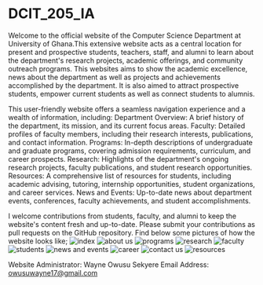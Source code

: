 # DCIT_205_IA
Welcome to the official website of the Computer Science Department at University of Ghana.This extensive website acts as a central location for present and prospective students, teachers, staff, and alumni to learn about the department's research projects, academic offerings, and community outreach programs.
This websites aims to show the academic excellence, news about the department as well as projects and achievements accomplished by the department. It is also aimed to attract prospective students, empower current students as well as connect students to alumnis.

This user-friendly website offers a seamless navigation experience and a wealth of information, including:
Department Overview: A brief history of the department, its mission, and its current focus areas.
Faculty: Detailed profiles of faculty members, including their research interests, publications, and contact information.
Programs: In-depth descriptions of undergraduate and graduate programs, covering admission requirements, curriculum, and career prospects.
Research: Highlights of the department's ongoing research projects, faculty publications, and student research opportunities.
Resources: A comprehensive list of resources for students, including academic advising, tutoring, internship opportunities, student organizations, and career services.
News and Events: Up-to-date news about department events, conferences, faculty achievements, and student accomplishments.

I welcome contributions from students, faculty, and alumni to keep the website's content fresh and up-to-date. Please submit your contributions as pull requests on the GitHub repository.
Find below some pictures of how the website looks like;
![index](https://github.com/wayne-os/11147008_DCIT_205_IA/assets/149197452/7fb2fee6-9c50-4576-81a9-f06ed1c4ddf2)
![about us](https://github.com/wayne-os/11147008_DCIT_205_IA/assets/149197452/829ff19c-181c-44cc-a852-d67aa5076459)
![programs](https://github.com/wayne-os/11147008_DCIT_205_IA/assets/149197452/bc7cd508-d6d4-4895-8ac0-6943e317990f)
![research](https://github.com/wayne-os/11147008_DCIT_205_IA/assets/149197452/e94ef33c-b9f8-4ca1-acc3-31e325e29511)
![faculty](https://github.com/wayne-os/11147008_DCIT_205_IA/assets/149197452/192f8950-7d2b-48c6-986a-dda5bd25b0a9)
![students](https://github.com/wayne-os/11147008_DCIT_205_IA/assets/149197452/eb353105-de1d-4276-ba4c-91a37597c358)
![news and events](https://github.com/wayne-os/11147008_DCIT_205_IA/assets/149197452/aea69bca-70ca-4ac4-b247-2ae92cb7d1f7)
![career](https://github.com/wayne-os/11147008_DCIT_205_IA/assets/149197452/0f41472e-b0e1-4d3e-9500-40247acf5bd5)
![contact us](https://github.com/wayne-os/11147008_DCIT_205_IA/assets/149197452/5a699396-2437-4e6d-9c77-b2cfc624776b)
![resources](https://github.com/wayne-os/11147008_DCIT_205_IA/assets/149197452/6274e698-7db2-4869-911a-ea52cce76757)


Website Administrator: Wayne Owusu Sekyere
Email Address: owusuwayne17@gmail.com
